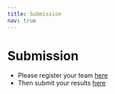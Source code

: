 ```yaml
---
title: Submission
nav: true
---
```


# Submission
* Please register your team [here](http://54.198.124.69/register)
* Then submit your results [here](http://54.198.124.69/)